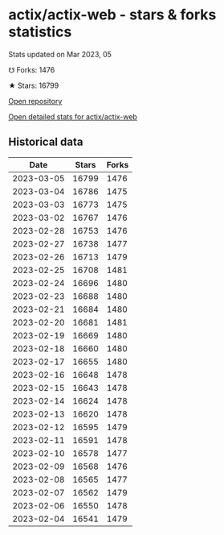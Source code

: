 # actix/actix-web - stars & forks statistics

Stats updated on Mar 2023, 05

☋ Forks: 1476

★ Stars: 16799

[Open repository](https://github.com/actix/actix-web)

[Open detailed stats for actix/actix-web](https://reviewgithub.com/rep/actix/actix-web)

## Historical data
| Date | Stars | Forks |
|------|-------|-------|
| 2023-03-05 | 16799 | 1476 | 
| 2023-03-04 | 16786 | 1475 | 
| 2023-03-03 | 16773 | 1475 | 
| 2023-03-02 | 16767 | 1476 | 
| 2023-02-28 | 16753 | 1476 | 
| 2023-02-27 | 16738 | 1477 | 
| 2023-02-26 | 16713 | 1479 | 
| 2023-02-25 | 16708 | 1481 | 
| 2023-02-24 | 16696 | 1480 | 
| 2023-02-23 | 16688 | 1480 | 
| 2023-02-21 | 16684 | 1480 | 
| 2023-02-20 | 16681 | 1481 | 
| 2023-02-19 | 16669 | 1480 | 
| 2023-02-18 | 16660 | 1480 | 
| 2023-02-17 | 16655 | 1480 | 
| 2023-02-16 | 16648 | 1478 | 
| 2023-02-15 | 16643 | 1478 | 
| 2023-02-14 | 16624 | 1478 | 
| 2023-02-13 | 16620 | 1478 | 
| 2023-02-12 | 16595 | 1479 | 
| 2023-02-11 | 16591 | 1478 | 
| 2023-02-10 | 16578 | 1477 | 
| 2023-02-09 | 16568 | 1476 | 
| 2023-02-08 | 16565 | 1477 | 
| 2023-02-07 | 16562 | 1479 | 
| 2023-02-06 | 16550 | 1478 | 
| 2023-02-04 | 16541 | 1479 | 

